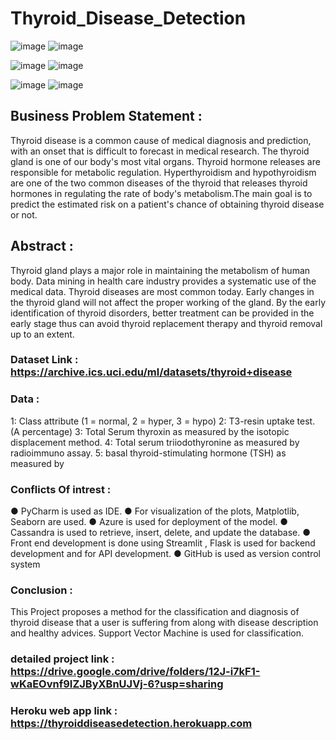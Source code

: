# Thyroid_Disease_Detection

![image](https://user-images.githubusercontent.com/76562485/132291199-97779575-12ee-4efe-9ab0-ec825fccec39.png)                                        ![image](https://user-images.githubusercontent.com/76562485/132675315-a7b4ff72-5aef-4219-aa6c-731356b3d398.png)


![image](https://user-images.githubusercontent.com/76562485/132291243-b3ef73e4-7490-411c-8d7b-59d318ebbc8b.png)                                         ![image](https://user-images.githubusercontent.com/76562485/132291290-e187a3de-4258-4b89-9e99-327f129fdd29.png)

![image](https://user-images.githubusercontent.com/76562485/132290577-7688f047-8f1e-49a2-815a-609ef72dd7bc.png)                                          ![image](https://user-images.githubusercontent.com/76562485/132675805-e05a8b63-f05a-4470-987e-a035354fa177.png)



## Business Problem Statement :
  Thyroid disease is a common cause of medical diagnosis and prediction, with an onset that is difficult to forecast in medical research. The thyroid gland is one of our body's most vital organs. Thyroid hormone releases are responsible for metabolic regulation. Hyperthyroidism and hypothyroidism are one of the two common diseases of the thyroid that releases thyroid hormones in regulating the rate of body's metabolism.The main goal is to predict the estimated risk on a patient's chance of obtaining thyroid  disease or not.

## Abstract :
Thyroid gland plays a major role in maintaining the metabolism of human body. Data mining in health care industry provides a systematic use of the medical data. Thyroid diseases are most common today. Early changes in the thyroid gland will not affect the proper working of the gland. By the early identification of thyroid disorders, better treatment can be provided in the early stage thus can avoid thyroid replacement therapy and thyroid removal up to an extent.

### Dataset Link :  https://archive.ics.uci.edu/ml/datasets/thyroid+disease

### Data :
  1:	Class attribute (1 = normal, 2 = hyper, 3 = hypo)
	2:	T3-resin uptake test. (A percentage)
	3:	Total Serum thyroxin as measured by the isotopic
		displacement method. 
	4: 	Total serum triiodothyronine as measured by radioimmuno
		assay.
	5: 	basal thyroid-stimulating hormone (TSH) as measured by 
 
 ### Conflicts Of intrest :
      
●	PyCharm is used as IDE.
●	For visualization of the plots, Matplotlib, Seaborn are used.
●	Azure is used for deployment of the model.
●	Cassandra is used to retrieve, insert, delete, and update the database.
●	Front end development is done using Streamlit , Flask is used for backend development and for API development.
●	GitHub is used as version control system

### Conclusion :
This Project proposes a method for the classification and diagnosis of thyroid disease that a user is suffering from along with disease description and healthy advices. Support Vector Machine is used for classification.

### detailed project link :  https://drive.google.com/drive/folders/12J-i7kF1-wKaEOvnf9IZJByXBnUJVj-6?usp=sharing

### Heroku  web app link :  https://thyroiddiseasedetection.herokuapp.com
